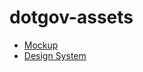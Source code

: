 # dotgov-assets

- [Mockup](https://baltimorecounty.github.io/dotgov-assets/#/)
- [Design System](https://baltimorecounty.github.io/dotgov-assets/#/design-system)
